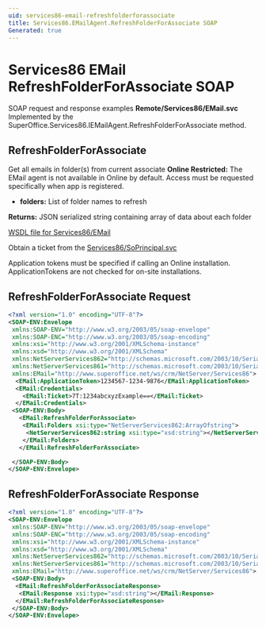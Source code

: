 ```yaml
---
uid: services86-email-refreshfolderforassociate
title: Services86.EMailAgent.RefreshFolderForAssociate SOAP
Generated: true
---
```


# Services86 EMail RefreshFolderForAssociate SOAP

SOAP request and response examples **Remote/Services86/EMail.svc**
Implemented by the <see cref="M:SuperOffice.Services86.IEMailAgent.RefreshFolderForAssociate">SuperOffice.Services86.IEMailAgent.RefreshFolderForAssociate</see> method.

## RefreshFolderForAssociate

Get all emails in folder(s) from current associate
<para /><b>Online Restricted:</b> The EMail agent is not available in Online by default. Access must be requested specifically when app is registered.

* **folders:** List of folder names to refresh

**Returns:** JSON serialized string containing array of data about each folder


[WSDL file for Services86/EMail](../Services86-EMail.md)

Obtain a ticket from the [Services86/SoPrincipal.svc](../SoPrincipal/SoPrincipal.md)

Application tokens must be specified if calling an Online installation. ApplicationTokens are not checked for on-site installations.

## RefreshFolderForAssociate Request

```xml
<?xml version="1.0" encoding="UTF-8"?>
<SOAP-ENV:Envelope
 xmlns:SOAP-ENV="http://www.w3.org/2003/05/soap-envelope"
 xmlns:SOAP-ENC="http://www.w3.org/2003/05/soap-encoding"
 xmlns:xsi="http://www.w3.org/2001/XMLSchema-instance"
 xmlns:xsd="http://www.w3.org/2001/XMLSchema"
 xmlns:NetServerServices862="http://schemas.microsoft.com/2003/10/Serialization/Arrays"
 xmlns:NetServerServices861="http://schemas.microsoft.com/2003/10/Serialization/"
 xmlns:EMail="http://www.superoffice.net/ws/crm/NetServer/Services86">
  <EMail:ApplicationToken>1234567-1234-9876</EMail:ApplicationToken>
  <EMail:Credentials>
    <EMail:Ticket>7T:1234abcxyzExample==</EMail:Ticket>
  </EMail:Credentials>
 <SOAP-ENV:Body>
   <EMail:RefreshFolderForAssociate>
    <EMail:Folders xsi:type="NetServerServices862:ArrayOfstring">
     <NetServerServices862:string xsi:type="xsd:string"></NetServerServices862:string>
    </EMail:Folders>
   </EMail:RefreshFolderForAssociate>

 </SOAP-ENV:Body>
</SOAP-ENV:Envelope>

```


## RefreshFolderForAssociate Response

```xml
<?xml version="1.0" encoding="UTF-8"?>
<SOAP-ENV:Envelope
 xmlns:SOAP-ENV="http://www.w3.org/2003/05/soap-envelope"
 xmlns:SOAP-ENC="http://www.w3.org/2003/05/soap-encoding"
 xmlns:xsi="http://www.w3.org/2001/XMLSchema-instance"
 xmlns:xsd="http://www.w3.org/2001/XMLSchema"
 xmlns:NetServerServices862="http://schemas.microsoft.com/2003/10/Serialization/Arrays"
 xmlns:NetServerServices861="http://schemas.microsoft.com/2003/10/Serialization/"
 xmlns:EMail="http://www.superoffice.net/ws/crm/NetServer/Services86">
 <SOAP-ENV:Body>
  <EMail:RefreshFolderForAssociateResponse>
   <EMail:Response xsi:type="xsd:string"></EMail:Response>
  </EMail:RefreshFolderForAssociateResponse>
 </SOAP-ENV:Body>
</SOAP-ENV:Envelope>

```

